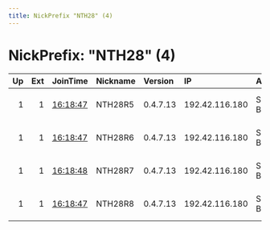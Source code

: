 ```yaml
---
title: NickPrefix "NTH28" (4)
---
```


# NickPrefix: "NTH28" (4)

|   Up |   Ext | JoinTime                                                                                              | Nickname   | Version   | IP             | AS        | CC   |   ORp |   Dirp | OS   | Contact                            |   eFamMembers |
|-----:|------:|:------------------------------------------------------------------------------------------------------|:-----------|:----------|:---------------|:----------|:-----|------:|-------:|:-----|:-----------------------------------|--------------:|
|    1 |     1 | [16:18:47](https://nusenu.github.io/OrNetStats/w/relay/FF81217D218F17513DC4355C3C3D48769E290294.html) | NTH28R5    | 0.4.7.13  | 192.42.116.180 | SURF B.V. | nl   |  9004 |      0 | BSD  | email:mail nothingtohide.nl url:no |           258 |
|    1 |     1 | [16:18:47](https://nusenu.github.io/OrNetStats/w/relay/1E4B09B0A4FDB0B2149785E2AFAA4AE7271B2E20.html) | NTH28R6    | 0.4.7.13  | 192.42.116.180 | SURF B.V. | nl   |  9005 |      0 | BSD  | email:mail nothingtohide.nl url:no |           258 |
|    1 |     1 | [16:18:48](https://nusenu.github.io/OrNetStats/w/relay/06A0482D3DED57CE8E0131531B3DB44A8AEF683C.html) | NTH28R7    | 0.4.7.13  | 192.42.116.180 | SURF B.V. | nl   |  9006 |      0 | BSD  | email:mail nothingtohide.nl url:no |           258 |
|    1 |     1 | [16:18:47](https://nusenu.github.io/OrNetStats/w/relay/1E76793C9144EBB313F2B091BDF7D14AAC70C02F.html) | NTH28R8    | 0.4.7.13  | 192.42.116.180 | SURF B.V. | nl   |  9007 |      0 | BSD  | email:mail nothingtohide.nl url:no |           258 |
